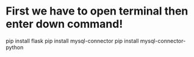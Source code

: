 # First we have to open terminal then enter down command!
pip install flask
pip install mysql-connector
pip install mysql-connector-python